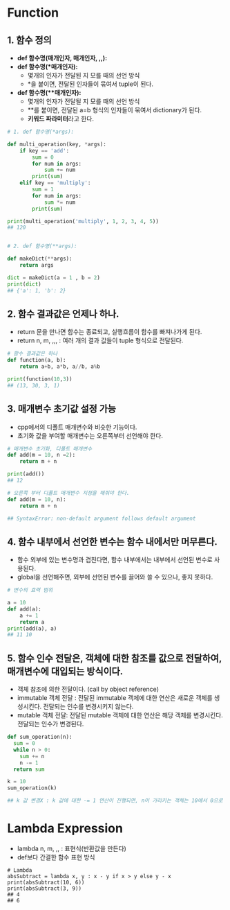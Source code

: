 # Function

## 1. 함수 정의
  - **def 함수명(매개인자, 매개인자, ,,):**
  - **def 함수명(\*매개인자):**
    - 몇개의 인자가 전달된 지 모를 때의 선언 방식
    - \*을 붙이면, 전달된 인자들이 묶여서 tuple이 된다.
  - **def 함수명(\*\*매개인자):**
    - 몇개의 인자가 전달될 지 모를 때의 선언 방식
    - \*\*를 붙이면, 전달된 a=b 형식의 인자들이 묶여서 dictionary가 된다.
    - **키워드 파라미터**라고 한다.

```python
# 1. def 함수명(*args):

def multi_operation(key, *args):
    if key == 'add':
        sum = 0
        for num in args:
            sum += num
        print(sum)
    elif key == 'multiply':
        sum = 1
        for num in args:
            sum *= num
        print(sum)

print(multi_operation('multiply', 1, 2, 3, 4, 5))
## 120


# 2. def 함수명(**args):

def makeDict(**args):
    return args

dict = makeDict(a = 1 , b = 2)
print(dict)
## {'a': 1, 'b': 2}
```


## 2. 함수 결과값은 언제나 하나.
  - return 문을 만나면 함수는 종료되고, 실행흐름이 함수를 빠져나가게 된다.
  - return n, m, ,,, : 여러 개의 결과 값들이 tuple 형식으로 전달된다.

```python
# 함수 결과값은 하나
def function(a, b):
    return a+b, a*b, a//b, a%b

print(function(10,3))
## (13, 30, 3, 1)
```


## 3. 매개변수 초기값 설정 가능
  - cpp에서의 디폴트 매개변수와 비슷한 기능이다.
  - 초기화 값을 부여할 매개변수는 오른쪽부터 선언해야 한다.

```python
# 매개변수 초기화, 디폴트 매개변수
def add(m = 10, n =2):
    return m + n

print(add())
## 12

# 오른쪽 부터 디폴트 매개변수 지정을 해줘야 한다.
def add(m = 10, n):
    return m + n

## SyntaxError: non-default argument follows default argument
```


## 4. 함수 내부에서 선언한 변수는 함수 내에서만 머무른다.
  - 함수 외부에 있는 변수명과 겹친다면, 함수 내부에서는 내부에서 선언된 변수로 사용된다.
  - global을 선언해주면, 외부에 선언된 변수를 끌어와 쓸 수 있으나, 좋지 못하다.

```python
# 변수의 효력 범위

a = 10
def add(a):
    a += 1
    return a
print(add(a), a)
## 11 10
```


## 5. 함수 인수 전달은, 객체에 대한 참조를 값으로 전달하여, 매개변수에 대입되는 방식이다.
  - 객체 참조에 의한 전달이다. (call by object reference)
  - immutable 객체 전달 : 전달된 immutable 객체에 대한 연산은 새로운 객체를 생성시킨다. 전달되는 인수를 변경시키지 않는다.
  - mutable 객체 전달: 전달된 mutable 객체에 대한 연산은 해당 객체를 변경시킨다. 전달되는 인수가 변경된다.

```python
def sum_operation(n):
  sum = 0
  while n > 0:
    sum += n
    n -= 1
  return sum

k = 10
sum_operation(k)

## k 값 변경X : k 값에 대한 -= 1 연산이 진행되면, n이 가리키는 객체는 10에서 0으로 바뀌지만, k자체는 10을 여전히 가리키고 있다.
```


# Lambda Expression
  - lambda n, m, ,, : 표현식(반환값을 만든다)
  - def보다 간결한 함수 표현 방식

```pyhton
# Lambda
absSubtract = lambda x, y : x - y if x > y else y - x
print(absSubtract(10, 6))
print(absSubtract(3, 9))
## 4
## 6
```

